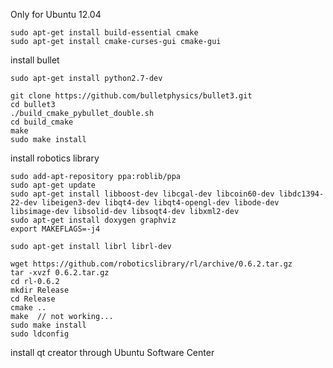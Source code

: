 Only for Ubuntu 12.04
```
sudo apt-get install build-essential cmake
sudo apt-get install cmake-curses-gui cmake-gui
```

install bullet
```
sudo apt-get install python2.7-dev

git clone https://github.com/bulletphysics/bullet3.git
cd bullet3
./build_cmake_pybullet_double.sh
cd build_cmake
make
sudo make install
```

install robotics library
```
sudo add-apt-repository ppa:roblib/ppa
sudo apt-get update
sudo apt-get install libboost-dev libcgal-dev libcoin60-dev libdc1394-22-dev libeigen3-dev libqt4-dev libqt4-opengl-dev libode-dev libsimage-dev libsolid-dev libsoqt4-dev libxml2-dev
sudo apt-get install doxygen graphviz
export MAKEFLAGS=-j4

sudo apt-get install librl librl-dev

wget https://github.com/roboticslibrary/rl/archive/0.6.2.tar.gz
tar -xvzf 0.6.2.tar.gz
cd rl-0.6.2
mkdir Release
cd Release
cmake ..
make  // not working...
sudo make install
sudo ldconfig
```

install qt creator through Ubuntu Software Center

